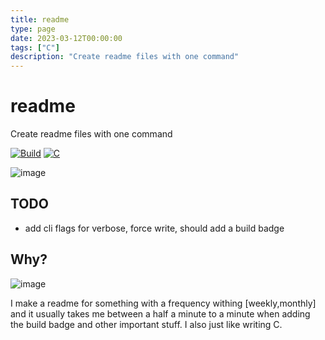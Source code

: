 ```yaml
---
title: readme
type: page
date: 2023-03-12T00:00:00
tags: ["C"]
description: "Create readme files with one command"
---
```


# readme

Create readme files with one command

[![Build](https://img.shields.io/github/actions/workflow/status/JakeRoggenbuck/readme/build.yml?branch=main&style=for-the-badge)](https://github.com/JakeRoggenbuck/readme/actions)
[![C](https://img.shields.io/badge/C-00599C?style=for-the-badge&logo=c&logoColor=white)](https://github.com/JakeRoggenbuck?tab=repositories&q=&type=&language=c&sort=stargazers)

![image](https://github.com/user-attachments/assets/18897b1d-6113-471c-8de3-02ccf0ad66d4)

## TODO

- add cli flags for verbose, force write, should add a build badge

## Why?

![image](https://github.com/user-attachments/assets/b9051ea7-f967-429d-b945-99620b3c859b)

I make a readme for something with a frequency withing [weekly,monthly] and it usually takes me between a half a minute to a minute when adding the build badge and other important stuff.
I also just like writing C.

